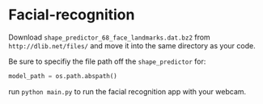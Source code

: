 # Facial-recognition

Download ```shape_predictor_68_face_landmarks.dat.bz2``` from ```http://dlib.net/files/``` and move it into the same directory as your code.

Be sure to specifiy the file path off the ```shape_predictor``` for:
```python
model_path = os.path.abspath()
```
run ```python main.py``` to run the facial recognition app with your webcam.
